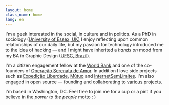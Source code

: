 ```yaml
---
layout: home
class_name: home
lang: en
---
```


I'm a geek interested in the social, in culture and in politics. As a PhD in sociology ([University of Essex, UK)](https://www.essex.ac.uk/) I enjoy reflecting upon common relationships of our daily life, but my passion for technology introduced me to the idea of hacking — and I might have inherited a _hands on_ mood from my BA in Graphic Design ([UFSC, Brazil](https://ufsc.br)).

I'm a citizen engagement fellow at the [World Bank](https://www.worldbank.org/) and one of the co-founders of [Operação Serenata de Amor](https://serenata.ai). In addition I love side projects such as [Expedição Liberdade](http://www.expedicaoliberdade.com.br), [Mútuo](https://vimeo.com/72760145) and [InternetSemLimites](https://github.com/InternetSemLimites). I'm also engaged in open source — founding and collaborating to [various projects](https://github.com/cuducos/).

I'm based in <span itemprop="workLocation">Washington, DC</span>. Feel free to join me for a cup or a pint if you believe in the _power to the people_ motto : )

